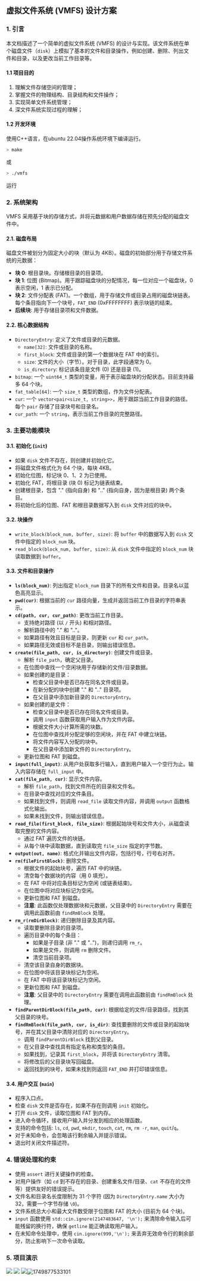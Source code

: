 ## 虚拟文件系统 (VMFS) 设计方案

### 1. 引言

本文档描述了一个简单的虚拟文件系统 (VMFS) 的设计与实现。该文件系统在单个磁盘文件（`disk`）上模拟了基本的文件和目录操作，例如创建、删除、列出文件和目录，以及更改当前工作目录等。

#### 1.1 项目目的

1. 理解文件存储空间的管理；
2. 掌握文件的物理结构、目录结构和文件操作；
3. 实现简单文件系统管理；
4. 深文件系统实现过程的理解；

#### 1.2 开发环境

使用C++语言，在ubuntu 22.04操作系统环境下编译运行。

```bash
> make
```

或

```bash
> ./vmfs
```

运行

### 2. 系统架构

VMFS 采用基于块的存储方式，并将元数据和用户数据存储在预先分配的磁盘文件中。

#### 2.1. 磁盘布局

磁盘文件被划分为固定大小的块（默认为 4KB）。磁盘的初始部分用于存储文件系统的元数据：

* **块 0**: 根目录块。存储根目录的目录项。
* **块 1**: 位图 (Bitmap)。用于跟踪磁盘块的分配情况，每一位对应一个磁盘块，0 表示空闲，1 表示已分配。
* **块 2**: 文件分配表 (FAT)。一个数组，用于存储文件或目录占用的磁盘块链表。每个条目指向下一个块号，`FAT_END` (0xFFFFFFFF) 表示块链的结束。
* **后续块**: 用于存储目录项和文件数据。

#### 2.2. 核心数据结构

* `DirectoryEntry`: 定义了文件或目录的元数据。
  * `name[32]`: 文件或目录的名称。
  * `first_block`: 文件或目录的第一个数据块在 FAT 中的索引。
  * `size`: 文件的大小（字节）。对于目录，此字段通常为 0。
  * `is_directory`: 标记该条目是文件 (0) 还是目录 (1)。
* `bitmap`: 一个 `uint64_t` 类型的变量，用于表示磁盘块的分配状态。目前支持最多 64 个块。
* `fat_table[64]`: 一个 `size_t` 类型的数组，作为文件分配表。
* `cur`: 一个 `vector<pair<size_t, string>>`，用于跟踪当前工作目录的路径。每个 `pair` 存储了目录块号和目录名。
* `cur_path`: 一个 `string`，表示当前工作目录的完整路径。

### 3. 主要功能模块

#### 3.1. 初始化 (`init`)

* 如果 `disk` 文件不存在，则创建并初始化它。
* 将磁盘文件格式化为 64 个块，每块 4KB。
* 初始化位图，标记块 0、1、2 为已使用。
* 初始化 FAT，将根目录 (块 0) 标记为链表结束。
* 创建根目录，包含 "." (指向自身) 和 ".." (指向自身，因为是根目录) 两个条目。
* 将初始化后的位图、FAT 和根目录数据写入到 `disk` 文件对应的块中。

#### 3.2. 块操作

* `write_block(block_num, buffer, size)`: 将 `buffer` 中的数据写入到 `disk` 文件中指定的 `block_num` 块。
* `read_block(block_num, buffer, size)`: 从 `disk` 文件中指定的 `block_num` 块读取数据到 `buffer`。

#### 3.3. 文件和目录操作

* **`ls(block_num)`**: 列出指定 `block_num` 目录下的所有文件和目录。目录名以蓝色高亮显示。
* **`pwd(cur)`**: 根据当前的 `cur` 路径向量，生成并返回当前工作目录的字符串表示。
* **`cd(path, cur, cur_path)`**: 更改当前工作目录。
  * 支持绝对路径 (以 `/` 开头) 和相对路径。
  * 解析路径中的 "." 和 ".."。
  * 如果路径有效且目标是目录，则更新 `cur` 和 `cur_path`。
  * 如果路径无效或目标不是目录，则输出错误信息。
* **`create(file_path, cur, is_directory)`**: 创建文件或目录。
  * 解析 `file_path`，确定父目录。
  * 在位图中查找一个空闲块用于存储新的文件/目录数据。
  * 如果创建的是目录：
    * 检查父目录中是否已存在同名文件或目录。
    * 在新分配的块中创建 "." 和 ".." 目录项。
    * 在父目录中添加新目录的 `DirectoryEntry`。
  * 如果创建的是文件：
    * 检查父目录中是否已存在同名文件或目录。
    * 调用 `input` 函数获取用户输入作为文件内容。
    * 根据文件大小计算所需的块数。
    * 在位图中查找并分配足够的空闲块，并在 FAT 中建立块链。
    * 将文件内容写入分配的块中。
    * 在父目录中添加新文件的 `DirectoryEntry`。
  * 更新位图和 FAT 到磁盘。
* **`input(full_input)`**: 从用户处获取多行输入，直到用户输入一个空行为止。输入内容存储在 `full_input` 中。
* **`cat(file_path, cur)`**: 显示文件内容。
  * 解析 `file_path`，找到文件所在的目录和文件名。
  * 在目录中查找对应的文件条目。
  * 如果找到文件，则调用 `read_file` 读取文件内容，并调用 `output` 函数格式化输出。
  * 如果未找到文件，则输出错误信息。
* **`read_file(first_block, file_size)`**: 根据起始块号和文件大小，从磁盘读取完整的文件内容。
  * 通过 FAT 遍历文件的块链。
  * 从每个块中读取数据，直到读取完 `file_size` 指定的字节数。
* **`output(out, name)`**: 格式化并输出文件内容，包括行号，行号右对齐。
* **`rm(fileFirstBlock)`**: 删除文件。
  * 根据文件的起始块号，遍历 FAT 中的块链。
  * 清空每个数据块的内容（用 0 填充）。
  * 在 FAT 中将对应条目标记为空闲 (或链表结束)。
  * 在位图中将对应块标记为空闲。
  * 更新位图和 FAT 到磁盘。
  * **注意**: 此函数仅处理数据块和元数据，父目录中的 `DirectoryEntry` 需要在调用此函数前由 `findRmBlock` 处理。
* **`rm_r(rmDirBlock)`**: 递归删除目录及其内容。
  * 读取要删除目录的目录项。
  * 遍历目录中的每个条目：
    * 如果是子目录 (非 "." 或 "..")，则递归调用 `rm_r`。
    * 如果是文件，则调用 `rm` 删除文件。
    * 清空当前目录项。
  * 清空该目录自身的数据块。
  * 在位图中将该目录块标记为空闲。
  * 在 FAT 中将该目录块标记为空闲。
  * 更新位图和 FAT 到磁盘。
  * **注意**: 父目录中的 `DirectoryEntry` 需要在调用此函数前由 `findRmBlock` 处理。
* **`findParentDirBlock(file_path, cur)`**: 根据给定的文件/目录路径，找到其父目录的块号。
* **`findRmBlock(file_path, cur, is_dir)`**: 查找要删除的文件或目录的起始块号，并在其父目录中清除对应的 `DirectoryEntry`。
  * 调用 `findParentDirBlock` 找到父目录。
  * 在父目录中查找具有指定名称和类型的条目。
  * 如果找到，记录其 `first_block`，并将该 `DirectoryEntry` 清零。
  * 将修改后的父目录块写回磁盘。
  * 返回找到的块号，如果未找到则返回 `FAT_END` 并打印错误信息。

#### 3.4. 用户交互 (`main`)

* 程序入口点。
* 检查 `disk` 文件是否存在，如果不存在则调用 `init` 初始化。
* 打开 `disk` 文件，读取位图和 FAT 到内存。
* 进入命令循环，接收用户输入并分发到相应的处理函数。
* 支持的命令包括: `ls`, `cd`, `pwd`, `mkdir`, `touch`, `cat`, `rm`, `rm -r`, `man`, `quit`/`q`。
* 对于未知命令，会忽略该行剩余输入并提示错误。
* 退出时关闭文件描述符。

### 4. 错误处理和约束

* 使用 `assert` 进行关键操作的检查。
* 对用户操作（如 `cd` 到不存在的目录、创建重名文件/目录、`cat` 不存在的文件等）提供友好的错误提示。
* 文件名和目录名长度限制为 31 个字符 (因为 `DirectoryEntry.name` 大小为 32，需要一个字节存储 `\0`)。
* 文件系统总大小和最大文件数受限于位图和 FAT 的大小 (目前为 64 个块)。
* `input` 函数使用 `std::cin.ignore(2147483647, '\n');` 来清除命令输入后可能残留的换行符，确保 `getline` 能正确读取用户输入。
* 在未知命令处理中，使用 `cin.ignore(999,'\n');` 来丢弃无效命令行的剩余部分，防止影响下一次命令读取。

### 5. 项目演示

![](image\Snipaste_2025-06-14_12-58-22.png)
![](image\Snipaste_2025-06-14_12-59-25.png)
![](image\Snipaste_2025-06-14_13-00-36.png)![1749877533101](image/VMFS_Design/1749877533101.png)
